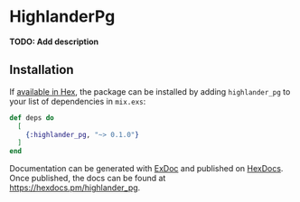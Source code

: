 # HighlanderPg

**TODO: Add description**

## Installation

If [available in Hex](https://hex.pm/docs/publish), the package can be installed
by adding `highlander_pg` to your list of dependencies in `mix.exs`:

```elixir
def deps do
  [
    {:highlander_pg, "~> 0.1.0"}
  ]
end
```

Documentation can be generated with [ExDoc](https://github.com/elixir-lang/ex_doc)
and published on [HexDocs](https://hexdocs.pm). Once published, the docs can
be found at <https://hexdocs.pm/highlander_pg>.

